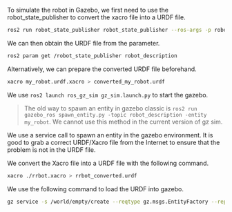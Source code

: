 
To simulate the robot in Gazebo, we first need to use the robot_state_publisher to convert the xacro file into a URDF file.

```bash
ros2 run robot_state_publisher robot_state_publisher --ros-args -p robot_description:="$(xacro my_robot.urdf.xacro)"
```

We can then obtain the URDF file from the parameter.

```bash
ros2 param get /robot_state_publisher robot_description
```

Alternatively, we can prepare the converted URDF file beforehand.

```bash
xacro my_robot.urdf.xacro > converted_my_robot.urdf
```

We use `ros2 launch ros_gz_sim gz_sim.launch.py` to start the gazebo.


> The old way to spawn an entity in gazebo classic is `ros2 run gazebo_ros spawn_entity.py -topic robot_description -entity my_robot`. We cannot use this method in the current version of gz sim.


We use a service call to spawn an entity in the gazebo environment. It is good to grab a correct URDF/Xacro file from the Internet to ensure that the problem is not in the URDF file.

We convert the Xacro file into a URDF file with the following command.

```bash
xacro ./rrbot.xacro > rrbot_converted.urdf
```

We use the following command to load the URDF into gazebo.

```bash
gz service -s /world/empty/create --reqtype gz.msgs.EntityFactory --reptype gz.msgs.Boolean --timeout 1000 --req 'sdf_filename: "/home/yuanjian/Development/ros2_course_ws/src/my_robot_description/urdf_online/rrbot_converted.urdf", name: "my_model"'
```